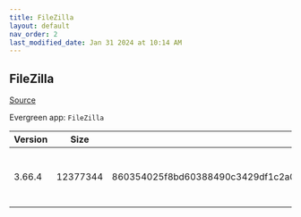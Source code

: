 ```yaml
---
title: FileZilla
layout: default
nav_order: 2
last_modified_date: Jan 31 2024 at 10:14 AM
---
```


## FileZilla

[Source](https://filezilla-project.org/)

Evergreen app: `FileZilla`

| Version | Size     | Hash                                                                                                                             | URI                                                                                                                                                              |
| ------- | -------- | -------------------------------------------------------------------------------------------------------------------------------- | ---------------------------------------------------------------------------------------------------------------------------------------------------------------- |
| 3.66.4  | 12377344 | 860354025f8bd60388490c3429df1c2a090ff0bee7ee8afe41ec2bd07891428634e12d36777893cd257ab59df8e2ebf3168020101b176c07b53d6be139ebacd7 | [https://download.filezilla-project.org/client/FileZilla_3.66.4_win64-setup.exe](https://download.filezilla-project.org/client/FileZilla_3.66.4_win64-setup.exe) |
